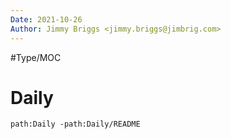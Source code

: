 ```yaml
---
Date: 2021-10-26
Author: Jimmy Briggs <jimmy.briggs@jimbrig.com>
---
```


#Type/MOC

# Daily

```query
path:Daily -path:Daily/README
```